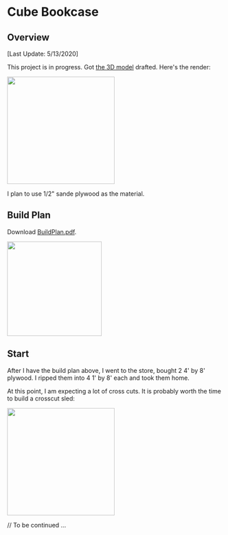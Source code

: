 # Cube Bookcase

## Overview

[Last Update: 5/13/2020]

This project is in progress. Got [the 3D model](https://a360.co/35g3FB4) drafted. Here's the render:

<img src='images/CubeBookcaseV2.png' width='250' />

I plan to use 1/2" sande plywood as the material.

## Build Plan

Download [BuildPlan.pdf](./pdfs/CubeBookcaseDrawingv12.pdf).

[<img src='./images/CubeBookcaseV2-Plan-Cover.png' width='220'>](./pdfs/CubeBookcaseDrawingv12.pdf)

## Start

After I have the build plan above, I went to the store, bought 2 4' by 8' plywood. I ripped them into 4 1' by 8' each and took them home.

At this point, I am expecting a lot of cross cuts. It is probably worth the time to build a crosscut sled:

  <img src='./images/CubeBookcaseV2-XCut-Sled.jpg' width='250' />

// To be continued ...